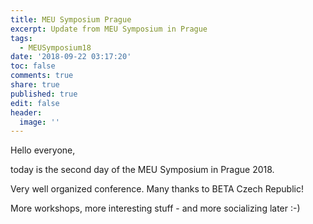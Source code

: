 ```yaml
---
title: MEU Symposium Prague
excerpt: Update from MEU Symposium in Prague
tags:
  - MEUSymposium18
date: '2018-09-22 03:17:20'
toc: false
comments: true
share: true
published: true
edit: false
header:
  image: ''
---
```

Hello everyone,

today is the second day of the MEU Symposium in Prague 2018.

Very well organized conference. Many thanks to BETA Czech Republic!

More workshops, more interesting stuff - and more socializing later :-)
